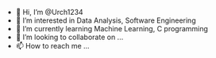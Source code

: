 - 👋 Hi, I’m @Urch1234
- 👀 I’m interested in Data Analysis, Software Engineering
- 🌱 I’m currently learning Machine Learning, C programming 
- 💞️ I’m looking to collaborate on ...
- 📫 How to reach me ...

<!---
Urch1234/Urch1234 is a ✨ special ✨ repository because its `README.md` (this file) appears on your GitHub profile.
You can click the Preview link to take a look at your changes.
--->
